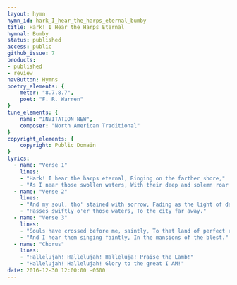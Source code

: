 ```yaml
---
layout: hymn
hymn_id: hark_I_hear_the_harps_eternal_bumby
title: Hark! I Hear the Harps Eternal
hymnal: Bumby
status: published
access: public
github_issue: 7
products:
- published
- review
navButton: Hymns
poetry_elements: {
    meter: "8.7.8.7",
    poet: "F. R. Warren"
}
tune_elements: {
    name: "INVITATION NEW",
    composer: "North American Traditional"
}
copyright_elements: {
    copyright: Public Domain
}
lyrics:
  - name: "Verse 1"
    lines:
    - "Hark! I hear the harps eternal, Ringing on the farther shore,"
    - "As I near those swollen waters, With their deep and solemn roar."
  - name: "Verse 2"
    lines:
    - "And my soul, tho' stained with sorrow, Fading as the light of day,"
    - "Passes swiftly o'er those waters, To the city far away."
  - name: "Verse 3"
    lines:
    - "Souls have crossed before me, saintly, To that land of perfect rest;"
    - "And I hear them singing faintly, In the mansions of the blest."
  - name: "Chorus"
    lines:
    - "Hallelujah! Hallelujah! Halleluja! Praise the Lamb!"
    - "Hallelujah! Hallelujah! Glory to the great I AM!"
date: 2016-12-30 12:00:00 -0500
---
```


